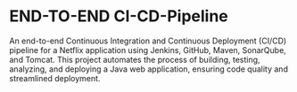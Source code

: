 # END-TO-END CI-CD-Pipeline
An end-to-end Continuous Integration and Continuous Deployment (CI/CD) pipeline for a Netflix application using Jenkins, GitHub, Maven, SonarQube, and Tomcat. This project automates the process of building, testing, analyzing, and deploying a Java web application, ensuring code quality and streamlined deployment.
